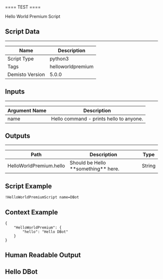 ==== TEST ====

Hello World Premium Script
## Script Data
---

| **Name** | **Description** |
| --- | --- |
| Script Type | python3 |
| Tags | helloworldpremium |
| Demisto Version | 5.0.0 |

## Inputs
---

| **Argument Name** | **Description** |
| --- | --- |
| name | Hello command \- prints hello to anyone. |

## Outputs
---

| **Path** | **Description** | **Type** |
| --- | --- | --- |
| HelloWorldPremium.hello | Should be Hello \*\*something\*\* here. | String |


## Script Example
```!HelloWorldPremiumScript name=DBot```

## Context Example
```
{
    "HelloWorldPremium": {
        "hello": "Hello DBot"
    }
}
```

## Human Readable Output
## Hello DBot
